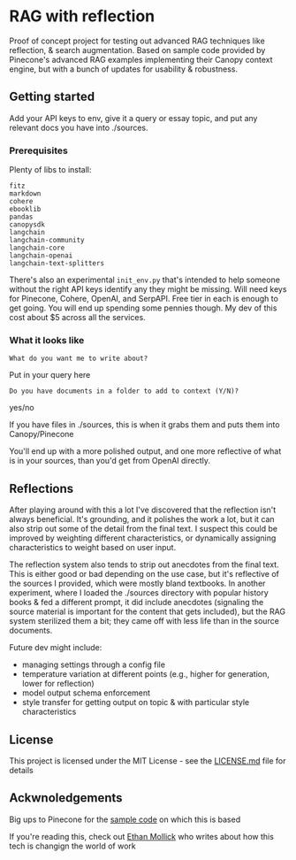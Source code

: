 # RAG with reflection

Proof of concept project for testing out advanced RAG techniques like reflection, & search augmentation. Based on sample code provided by Pinecone's advanced RAG examples implementing their Canopy context engine, but with a bunch of updates for usability & robustness.

## Getting started

Add your API keys to env, give it a query or essay topic, and put any relevant docs you have into ./sources.

### Prerequisites

Plenty of libs to install:

```
fitz
markdown
cohere
ebooklib
pandas
canopysdk
langchain
langchain-community
langchain-core
langchain-openai
langchain-text-splitters
```

There's also an experimental ```init_env.py``` that's intended to help someone without the right API keys identify any they might be missing. Will need keys for Pinecone, Cohere, OpenAI, and SerpAPI. Free tier in each is enough to get going. You will end up spending some pennies though. My dev of this cost about $5 across all the services.

### What it looks like

```What do you want me to write about?```

Put in your query here

```Do you have documents in a folder to add to context (Y/N)?```

yes/no

If you have files in ./sources, this is when it grabs them and puts them into Canopy/Pinecone

You'll end up with a more polished output, and one more reflective of what is in your sources, than you'd get from OpenAI directly.

## Reflections

After playing around with this a lot I've discovered that the reflection isn't always beneficial. It's grounding, and it polishes the work a lot, but it can also strip out some of the detail from the final text. I suspect this could be improved by weighting different characteristics, or dynamically assigning characteristics to weight based on user input.

The reflection system also tends to strip out anecdotes from the final text. This is either good or bad depending on the use case, but it's reflective of the sources I provided, which were mostly bland textbooks. In another experiment, where I loaded the ./sources directory with popular history books & fed a different prompt, it did include anecdotes (signaling the source material is important for the content that gets included), but the RAG system sterilized them a bit; they came off with less life than in the source documents.

Future dev might include:
- managing settings through a config file
- temperature variation at different points (e.g., higher for generation, lower for reflection)
- model output schema enforcement
- style transfer for getting output on topic & with particular style characteristics

## License

This project is licensed under the MIT License - see the [LICENSE.md](LICENSE.md) file for details

## Ackwnoledgements

Big ups to Pinecone for the <a href='https://github.com/pinecone-io/examples/blob/master/learn/generation/better-rag/advanced-rag-with-canopy.ipynb'>sample code</a> on which this is based

If you're reading this, check out <a href='https://www.oneusefulthing.org/'>Ethan Mollick</a> who writes about how this tech is changign the world of work
